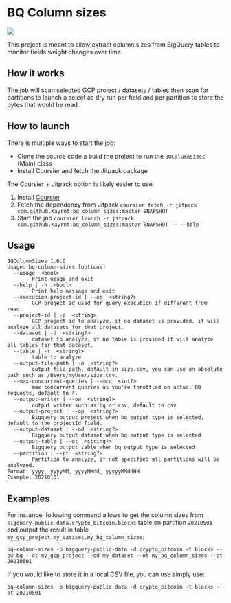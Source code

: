 # BQ Column sizes

[![](https://jitpack.io/v/Kayrnt/bq_column_sizes.svg)](https://jitpack.io/#Kayrnt/bq_column_sizes)

This project is meant to allow extract column sizes from BigQuery tables to monitor fields weight changes over time.

## How it works

The job will scan selected GCP project / datasets / tables then scan for partitions to launch a select as dry run per field and per partition to store the bytes that would be read.

## How to launch

There is multiple ways to start the job:
- Clone the source code a build the project to run the `BQColumnSizes` (Main) class
- Install Coursier and fetch the Jitpack package

The Coursier + Jitpack option is likely easier to use:
1. Install [Coursier](https://get-coursier.io/docs/cli-installation)
2. Fetch the dependency from Jitpack 
   ```coursier fetch -r jitpack com.github.Kayrnt:bq_column_sizes:master-SNAPSHOT```
3. Start the job
```coursier launch -r jitpack com.github.Kayrnt:bq_column_sizes:master-SNAPSHOT -- --help```

## Usage

``` 
BQColumnSizes 1.0.0
Usage: bq-column-sizes [options]
  --usage  <bool>
        Print usage and exit
  --help | -h  <bool>
        Print help message and exit
  --execution-project-id | --ep  <string?>
        GCP project id used for query execution if different from read.
  --project-id | -p  <string>
        GCP project id to analyze, if no dataset is provided, it will analyze all datasets for that project.
  --dataset | -d  <string?>
        dataset to analyze, if no table is provided it will analyze all tables for that dataset.
  --table | -t  <string?>
        table to analyze
  --output-file-path | -o  <string?>
        output file path, default in size.csv, you can use an absolute path such as /Users/myUser/size.csv.
  --max-concurrent-queries | --mcq  <int?>
        max concurrent queries as you're throttled on actual BQ requests, default to 4.
  --output-writer | --ow  <string?>
        output writer such as bq or csv, default to csv
  --output-project | --op  <string?>
        Bigquery output project when bq output type is selected, default to the projectId field.
  --output-dataset | --od  <string?>
        Bigquery output dataset when bq output type is selected
  --output-table | --ot  <string?>
        Bigquery output table when bq output type is selected
  --partition | --pt  <string?>
        Partition to analyze, if not specified all partitions will be analyzed.
Format: yyyy, yyyyMM, yyyyMMdd, yyyyyMMddHH
Example: 20210101

```

## Examples

For instance, following command allows to get the column sizes from `bigquery-public-data.crypto_bitcoin.blocks` table on partition `20210501` and output the result in table `my_gcp_project.my_dataset.my_bq_column_sizes`:
```
bq-column-sizes -p bigquery-public-data -d crypto_bitcoin -t blocks --ow bq --ot my_gcp_project --od my_dataset --ot my_bq_column_sizes --pt 20210501
```

If you would like to store it in a local CSV file, you can use simply use:
```
bq-column-sizes -p bigquery-public-data -d crypto_bitcoin -t blocks --pt 20210501
```